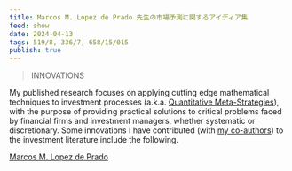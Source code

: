 ```yaml
---
title: Marcos M. Lopez de Prado 先生の市場予測に関するアイディア集
feed: show
date: 2024-04-13
tags: 519/8, 336/7, 658/15/015
publish: true
---
```


> INNOVATIONS
>   
My published research focuses on applying cutting edge mathematical techniques to investment processes (a.k.a. [Quantitative Meta-Strategies](http://ssrn.com/abstract=2547325)), with the purpose of providing practical solutions to critical problems faced by financial firms and investment managers, whether systematic or discretionary. Some innovations I have contributed (with [my co-authors](https://www.quantresearch.org/Co-authors.htm)) to the investment literature include the following.

[Marcos M. Lopez de Prado](https://www.quantresearch.org/Innovations.htm)